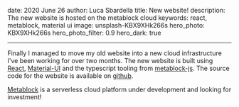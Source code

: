 date: 2020 June 26
author: Luca Sbardella
title: New website!
description: The new website is hosted on the metablock cloud
keywords: react, metablock, material ui
image: unsplash-KBX9XHk266s
hero_photo: KBX9XHk266s
hero_photo_filter: 0.9
hero_dark: true

---

Finally I managed to move my old website into a new cloud infrastructure I've been working for over two months.
The new website is built using [React](https://reactjs.org/), [Material-UI](https://material-ui.com/) and
the typescript tooling from [metablock-js](https://github.com/quantmind/metablock-js).
The source code for the website is available on [github](https://github.com/lsbardel/lucasbardella.com).

[Metablock](https://metablock.io/) is a serverless cloud platform under development and looking for investment!
